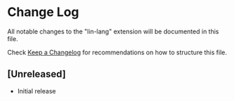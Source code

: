 # Change Log

All notable changes to the "lin-lang" extension will be documented in this file.

Check [Keep a Changelog](http://keepachangelog.com/) for recommendations on how to structure this file.

## [Unreleased]

- Initial release